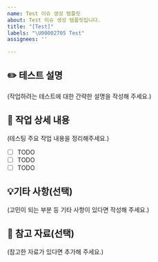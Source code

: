 ```yaml
---
name: Test 이슈 생성 템플릿
about: Test 이슈 생성 템플릿입니다.
title: "[Test]"
labels: "\U00002705 Test"
assignees: ''

---
```


## ✏️ 테스트 설명
(작업하려는 테스트에 대한 간략한 설명을 작성해 주세요.)

## 📝 작업 상세 내용
(테스팅 주요 작업 내용을 정리해주세요.)
- [ ] TODO
- [ ] TODO
- [ ] TODO

## 💡기타 사항(선택)
(고민이 되는 부분 등 기타 사항이 있다면 작성해 주세요.)

## 🔗 참고 자료(선택)
(참고한 자료가 있다면 추가해 주세요.)
